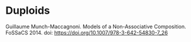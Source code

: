 # Duploids

Guillaume Munch-Maccagnoni.
Models of a Non-Associative Composition.
FoSSaCS 2014.
doi: https://doi.org/10.1007/978-3-642-54830-7_26
